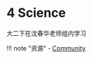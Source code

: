 # 4 Science
大二下在沈春华老师组内学习

<!-- prettier-ignore-start -->
!!! note "资源"
    - [Community](https://ai4sciencecommunity.github.io/)
<!-- prettier-ignore-end --> 